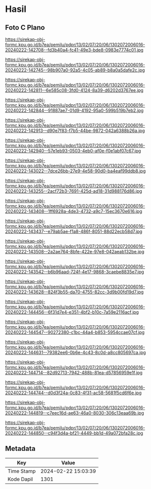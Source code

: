 # Hasil

## Foto C Plano

https://sirekap-obj-formc.kpu.go.id/b7ea/pemilu/pdpr/13/02/07/20/06/1302072006016-20240222-142708--fd3b40a4-fc41-49e3-bde8-0983e7774c01.jpg

https://sirekap-obj-formc.kpu.go.id/b7ea/pemilu/pdpr/13/02/07/20/06/1302072006016-20240222-142745--98b907a0-92a5-4c05-ab89-b8a0a5dafe2c.jpg

https://sirekap-obj-formc.kpu.go.id/b7ea/pemilu/pdpr/13/02/07/20/06/1302072006016-20240222-142811--6e585c08-3fd0-4124-8a39-d6202d3767ee.jpg

https://sirekap-obj-formc.kpu.go.id/b7ea/pemilu/pdpr/13/02/07/20/06/1302072006016-20240222-142844--91887ae7-01d9-4192-95a0-599b519b7eb2.jpg

https://sirekap-obj-formc.kpu.go.id/b7ea/pemilu/pdpr/13/02/07/20/06/1302072006016-20240222-142913--d90e7f83-f7b5-44be-9872-042a6388b26a.jpg

https://sirekap-obj-formc.kpu.go.id/b7ea/pemilu/pdpr/13/02/07/20/06/1302072006016-20240222-142940--57e1eb93-0503-4eb0-af0e-f0e1abf07c67.jpg

https://sirekap-obj-formc.kpu.go.id/b7ea/pemilu/pdpr/13/02/07/20/06/1302072006016-20240222-143022--7dce26bb-27e9-4e58-90d0-ba4eaf99ddb8.jpg

https://sirekap-obj-formc.kpu.go.id/b7ea/pemilu/pdpr/13/02/07/20/06/1302072006016-20240222-143255--2acf72b3-7691-425d-ad18-31d988176d86.jpg

https://sirekap-obj-formc.kpu.go.id/b7ea/pemilu/pdpr/13/02/07/20/06/1302072006016-20240222-143408--1ff6928a-4de3-4732-a9c7-15ec3670e616.jpg

https://sirekap-obj-formc.kpu.go.id/b7ea/pemilu/pdpr/13/02/07/20/06/1302072006016-20240222-143437--e79ab5ae-f1a8-486f-8051-88d22ecb58d7.jpg

https://sirekap-obj-formc.kpu.go.id/b7ea/pemilu/pdpr/13/02/07/20/06/1302072006016-20240222-143508--2a2ae764-8bfe-422e-97e8-042aeab132be.jpg

https://sirekap-obj-formc.kpu.go.id/b7ea/pemilu/pdpr/13/02/07/20/06/1302072006016-20240222-143542--b6b96aad-724f-4e17-9868-3caebe8835e7.jpg

https://sirekap-obj-formc.kpu.go.id/b7ea/pemilu/pdpr/13/02/07/20/06/1302072006016-20240222-143628--824f3b55-da70-4755-82cc-3d9b00fd19d7.jpg

https://sirekap-obj-formc.kpu.go.id/b7ea/pemilu/pdpr/13/02/07/20/06/1302072006016-20240222-144456--6f31d7e4-e351-4bf2-b10c-7a59e2116acf.jpg

https://sirekap-obj-formc.kpu.go.id/b7ea/pemilu/pdpr/13/02/07/20/06/1302072006016-20240222-144547--90272380-c1bc-44a4-b853-5954ccae07cf.jpg

https://sirekap-obj-formc.kpu.go.id/b7ea/pemilu/pdpr/13/02/07/20/06/1302072006016-20240222-144631--79382ee6-0b6e-4c43-8c0d-a8cc805697ca.jpg

https://sirekap-obj-formc.kpu.go.id/b7ea/pemilu/pdpr/13/02/07/20/06/1302072006016-20240222-144714--82d92713-7942-488b-81ea-d57856959e1f.jpg

https://sirekap-obj-formc.kpu.go.id/b7ea/pemilu/pdpr/13/02/07/20/06/1302072006016-20240222-144744--d0d3f24a-0c83-4f31-ac58-5681f5cd6f6e.jpg

https://sirekap-obj-formc.kpu.go.id/b7ea/pemilu/pdpr/13/02/07/20/06/1302072006016-20240222-144819--c7eec16d-ae63-46a0-8030-306c13eaa69b.jpg

https://sirekap-obj-formc.kpu.go.id/b7ea/pemilu/pdpr/13/02/07/20/06/1302072006016-20240222-144850--c94f3d4a-bf21-4449-bb1d-49a072bfa28c.jpg


## Metadata

| Key        | Value               |
| ---------- | ------------------- |
| Time Stamp | 2024-02-22 15:03:39 |
| Kode Dapil | 1301                |



